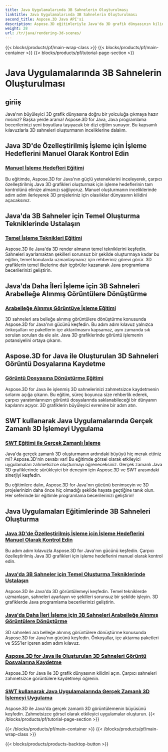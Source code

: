 ```yaml
---
title: Java Uygulamalarında 3B Sahnelerin Oluşturulması
linktitle: Java Uygulamalarında 3B Sahnelerin Oluşturulması
second_title: Aspose.3D Java API'si
description: Aspose.3D eğitimleriyle Java'da 3D grafik dünyasının kilidini açın. Elle işleme, temel teknikler, görüntü işleme ve gerçek zamanlı işlemede zahmetsizce ustalaşın.
weight: 28
url: /tr/java/rendering-3d-scenes/
---
```


{{< blocks/products/pf/main-wrap-class >}}
{{< blocks/products/pf/main-container >}}
{{< blocks/products/pf/tutorial-page-section >}}

# Java Uygulamalarında 3B Sahnelerin Oluşturulması

## giriiş

Java'nın büyüleyici 3D grafik dünyasına doğru bir yolculuğa çıkmaya hazır mısınız? Başka yerde arama! Aspose.3D for Java, Java programlama becerilerinizi yeni boyutlara taşıyacak bir dizi eğitim sunuyor. Bu kapsamlı kılavuzlarla 3D sahneleri oluşturmanın inceliklerine dalalım.

## Java 3D'de Özelleştirilmiş İşleme için İşleme Hedeflerini Manuel Olarak Kontrol Edin
### [Manuel İşleme Hedefleri Eğitimi](./manual-render-targets/)

Bu eğitimde, Aspose.3D for Java'nın güçlü yeteneklerini inceleyerek, çarpıcı özelleştirilmiş Java 3D grafikleri oluşturmak için işleme hedeflerinin tam kontrolünü elinize almanızı sağlıyoruz. Manuel oluşturmanın inceliklerinde adım adım ilerleyerek 3D projeleriniz için olasılıklar dünyasının kilidini açacaksınız.

## Java'da 3B Sahneler için Temel Oluşturma Tekniklerinde Ustalaşın
### [Temel İşleme Teknikleri Eğitimi](./basic-rendering/)

Aspose.3D ile Java'da 3D render almanın temel tekniklerini keşfedin. Sahneleri ayarlamaktan şekilleri sorunsuz bir şekilde oluşturmaya kadar bu eğitim, temel konularda uzmanlaşmanız için rehberiniz görevi görür. 3D grafiklerin temel ilkelerine dair içgörüler kazanarak Java programlama becerilerinizi geliştirin.

## Java'da Daha İleri İşleme için 3B Sahneleri Arabelleğe Alınmış Görüntülere Dönüştürme
### [Arabelleğe Alınmış Görüntüye İşleme Eğitimi](./render-to-buffered-image/)

3D sahneleri ara belleğe alınmış görüntülere dönüştürme konusunda Aspose.3D for Java'nın gücünü keşfedin. Bu adım adım kılavuz yalnızca önkoşulları ve paketlerin içe aktarılmasını kapsamaz, aynı zamanda sık sorulan soruları da ele alır. Java 3D grafiklerinde görüntü işlemenin potansiyelini ortaya çıkarın.

## Aspose.3D for Java ile Oluşturulan 3D Sahneleri Görüntü Dosyalarına Kaydetme
### [Görüntü Dosyasına Dönüştürme Eğitimi](./render-to-file/)

Aspose.3D for Java ile işlenmiş 3D sahnelerinizi zahmetsizce kaydetmenin sırlarını açığa çıkarın. Bu eğitim, süreç boyunca size rehberlik ederek, çarpıcı yaratımlarınızın görüntü dosyalarında saklanabileceği bir dünyanın kapılarını açıyor. 3D grafiklerin büyüleyici evrenine bir adım atın.

## SWT kullanarak Java Uygulamalarında Gerçek Zamanlı 3D İşlemeyi Uygulama
### [SWT Eğitimi ile Gerçek Zamanlı İşleme](./real-time-rendering-swt/)

Java'da gerçek zamanlı 3D oluşturmanın ardındaki büyüyü hiç merak ettiniz mi? Aspose.3D'nin cevabı var! Bu eğitimde görsel olarak etkileyici uygulamaları zahmetsizce oluşturmayı öğreneceksiniz. Gerçek zamanlı Java 3D grafiklerinde sürükleyici bir deneyim için Aspose.3D ve SWT arasındaki sinerjiyi keşfedin.

Bu eğitimlere dalın, Aspose.3D for Java'nın gücünü benimseyin ve 3D projelerinizin daha önce hiç olmadığı şekilde hayata geçtiğine tanık olun. Her seferinde bir eğitimle programlama becerilerinizi geliştirin!
## Java Uygulamaları Eğitimlerinde 3B Sahneleri Oluşturma
### [Java 3D'de Özelleştirilmiş İşleme için İşleme Hedeflerini Manuel Olarak Kontrol Edin](./manual-render-targets/)
Bu adım adım kılavuzla Aspose.3D for Java'nın gücünü keşfedin. Çarpıcı özelleştirilmiş Java 3D grafikleri için işleme hedeflerini manuel olarak kontrol edin.
### [Java'da 3B Sahneler için Temel Oluşturma Tekniklerinde Ustalaşın](./basic-rendering/)
Aspose.3D ile Java'da 3D görüntülemeyi keşfedin. Temel tekniklerde uzmanlaşın, sahneleri ayarlayın ve şekilleri sorunsuz bir şekilde işleyin. 3D grafiklerde Java programlama becerilerinizi geliştirin.
### [Java'da Daha İleri İşleme için 3B Sahneleri Arabelleğe Alınmış Görüntülere Dönüştürme](./render-to-buffered-image/)
3D sahneleri ara belleğe alınmış görüntülere dönüştürme konusunda Aspose.3D for Java'nın gücünü keşfedin. Önkoşullar, içe aktarma paketleri ve SSS'ler içeren adım adım kılavuz.
### [Aspose.3D for Java ile Oluşturulan 3D Sahneleri Görüntü Dosyalarına Kaydetme](./render-to-file/)
Aspose.3D for Java ile 3D grafik dünyasının kilidini açın. Çarpıcı sahneleri zahmetsizce görüntülere kaydetmeyi öğrenin.
### [SWT kullanarak Java Uygulamalarında Gerçek Zamanlı 3D İşlemeyi Uygulama](./real-time-rendering-swt/)
Aspose.3D ile Java'da gerçek zamanlı 3D görüntülemenin büyüsünü keşfedin. Zahmetsizce görsel olarak etkileyici uygulamalar oluşturun.
{{< /blocks/products/pf/tutorial-page-section >}}

{{< /blocks/products/pf/main-container >}}
{{< /blocks/products/pf/main-wrap-class >}}

{{< blocks/products/products-backtop-button >}}
